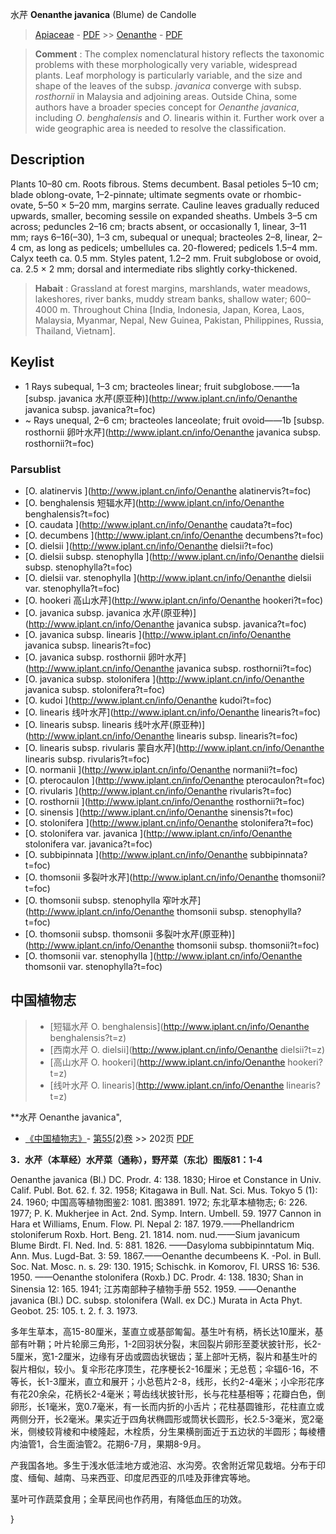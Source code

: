 水芹 **Oenanthe javanica** (Blume) de Candolle

> [Apiaceae](http://www.iplant.cn/info/Apiaceae?t=foc) - [PDF](http://www.iplant.cn/foc/pdf/Apiaceae.pdf) >> [Oenanthe](http://www.iplant.cn/info/Oenanthe?t=foc) - [PDF](http://www.iplant.cn/foc/pdf/Oenanthe.pdf)


> **Comment** : 
> The complex nomenclatural history reflects the taxonomic problems with these morphologically very variable, widespread plants. Leaf morphology is particularly variable, and the size and shape of the leaves of the subsp. *javanica* converge with subsp. *rosthornii* in Malaysia and adjoining areas. Outside China, some authors have a broader species concept for *Oenanthe* *javanica*, including *O*. *benghalensis* and *O*. linearis within it. Further work over a wide geographic area is needed to resolve the classification.

## Description

Plants 10–80 cm. Roots fibrous. Stems decumbent. Basal petioles 5–10 cm; blade oblong-ovate, 1–2-pinnate; ultimate segments ovate or rhombic-ovate, 5–50 × 5–20 mm, margins serrate. Cauline leaves gradually reduced upwards, smaller, becoming sessile on expanded sheaths. Umbels 3–5 cm across; peduncles 2–16 cm; bracts absent, or occasionally 1, linear, 3–11 mm; rays 6–16(–30), 1–3 cm, subequal or unequal; bracteoles 2–8, linear, 2–4 cm, as long as pedicels; umbellules ca. 20-flowered; pedicels 1.5–4 mm. Calyx teeth ca. 0.5 mm. Styles patent, 1.2–2 mm. Fruit subglobose or ovoid, ca. 2.5 × 2 mm; dorsal and intermediate ribs slightly corky-thickened.


> **Habait** : 
> Grassland at forest margins, marshlands, water meadows, lakeshores, river banks, muddy stream banks, shallow water; 600–4000 m. Throughout China [India, Indonesia, Japan, Korea, Laos, Malaysia, Myanmar, Nepal, New Guinea, Pakistan, Philippines, Russia, Thailand, Vietnam].


## Keylist

* 1 Rays subequal, 1–3 cm; bracteoles linear; fruit subglobose.——1a  [subsp. javanica 水芹(原亚种)](http://www.iplant.cn/info/Oenanthe javanica subsp. javanica?t=foc)
* ~ Rays unequal, 2–6 cm; bracteoles lanceolate; fruit ovoid——1b  [subsp. rosthornii 卵叶水芹](http://www.iplant.cn/info/Oenanthe javanica subsp. rosthornii?t=foc)

### Parsublist

* [O.  alatinervis  ](http://www.iplant.cn/info/Oenanthe alatinervis?t=foc)
* [O.  benghalensis  短辐水芹](http://www.iplant.cn/info/Oenanthe benghalensis?t=foc)
* [O.  caudata  ](http://www.iplant.cn/info/Oenanthe caudata?t=foc)
* [O.  decumbens  ](http://www.iplant.cn/info/Oenanthe decumbens?t=foc)
* [O.  dielsii  ](http://www.iplant.cn/info/Oenanthe dielsii?t=foc)
* [O.  dielsii subsp. stenophylla  ](http://www.iplant.cn/info/Oenanthe dielsii subsp. stenophylla?t=foc)
* [O.  dielsii var. stenophylla  ](http://www.iplant.cn/info/Oenanthe dielsii var. stenophylla?t=foc)
* [O.  hookeri  高山水芹](http://www.iplant.cn/info/Oenanthe hookeri?t=foc)
* [O.  javanica subsp. javanica  水芹(原亚种)](http://www.iplant.cn/info/Oenanthe javanica subsp. javanica?t=foc)
* [O.  javanica subsp. linearis  ](http://www.iplant.cn/info/Oenanthe javanica subsp. linearis?t=foc)
* [O.  javanica subsp. rosthornii  卵叶水芹](http://www.iplant.cn/info/Oenanthe javanica subsp. rosthornii?t=foc)
* [O.  javanica subsp. stolonifera  ](http://www.iplant.cn/info/Oenanthe javanica subsp. stolonifera?t=foc)
* [O.  kudoi  ](http://www.iplant.cn/info/Oenanthe kudoi?t=foc)
* [O.  linearis  线叶水芹](http://www.iplant.cn/info/Oenanthe linearis?t=foc)
* [O.  linearis subsp. linearis  线叶水芹(原亚种)](http://www.iplant.cn/info/Oenanthe linearis subsp. linearis?t=foc)
* [O.  linearis subsp. rivularis  蒙自水芹](http://www.iplant.cn/info/Oenanthe linearis subsp. rivularis?t=foc)
* [O.  normanii  ](http://www.iplant.cn/info/Oenanthe normanii?t=foc)
* [O.  pterocaulon  ](http://www.iplant.cn/info/Oenanthe pterocaulon?t=foc)
* [O.  rivularis  ](http://www.iplant.cn/info/Oenanthe rivularis?t=foc)
* [O.  rosthornii  ](http://www.iplant.cn/info/Oenanthe rosthornii?t=foc)
* [O.  sinensis  ](http://www.iplant.cn/info/Oenanthe sinensis?t=foc)
* [O.  stolonifera  ](http://www.iplant.cn/info/Oenanthe stolonifera?t=foc)
* [O.  stolonifera var. javanica  ](http://www.iplant.cn/info/Oenanthe stolonifera var. javanica?t=foc)
* [O.  subbipinnata  ](http://www.iplant.cn/info/Oenanthe subbipinnata?t=foc)
* [O.  thomsonii  多裂叶水芹](http://www.iplant.cn/info/Oenanthe thomsonii?t=foc)
* [O.  thomsonii subsp. stenophylla  窄叶水芹](http://www.iplant.cn/info/Oenanthe thomsonii subsp. stenophylla?t=foc)
* [O.  thomsonii subsp. thomsonii  多裂叶水芹(原亚种)](http://www.iplant.cn/info/Oenanthe thomsonii subsp. thomsonii?t=foc)
* [O.  thomsonii var. stenophylla  ](http://www.iplant.cn/info/Oenanthe thomsonii var. stenophylla?t=foc)


## 中国植物志

> * [短辐水芹  O.  benghalensis](http://www.iplant.cn/info/Oenanthe benghalensis?t=z)
> * [西南水芹  O.  dielsii](http://www.iplant.cn/info/Oenanthe dielsii?t=z)
> * [高山水芹  O.  hookeri](http://www.iplant.cn/info/Oenanthe hookeri?t=z)
> * [线叶水芹  O.  linearis](http://www.iplant.cn/info/Oenanthe linearis?t=z)


**水芹 Oenanthe javanica",

* [《中国植物志》](http://www.iplant.cn/frps)- [第55(2)卷](http://www.iplant.cn/frps/vol/55(2)) >> 202页 [PDF](http://www.iplant.cn/frps/pdf/55(2)/202.pdf)


**3．水芹（本草经）水芹菜（通称），野芹菜（东北）图版81：1-4**

Oenanthe javanica (Bl.) DC. Prodr. 4: 138. 1830; Hiroe et Constance in Univ. Calif. Publ. Bot. 62. f. 32. 1958; Kitagawa in Bull. Nat. Sci. Mus. Tokyo 5 (1): 24. 1960; 中国高等植物图鉴2: 1081. 图3891. 1972; 东北草本植物志; 6: 226. 1977; P. K. Mukherjee in Act. 2nd. Symp. Intern. Umbell. 59. 1977 Cannon in Hara et Williams, Enum. Flow. Pl. Nepal 2: 187. 1979.——Phellandricm stoloniferum Roxb. Hort. Beng. 21. 1814. nom. nud.——Sium javanicum Blume Birdt. Fl. Ned. Ind. 5: 881. 1826. ——Dasyloma subbipinntatum Miq. Ann. Mus. Lugd-Bat. 3: 59. 1867.——Oenanthe decumbeens K. -Pol. in Bull. Soc. Nat. Mosc. n. s. 29: 130. 1915; Schischk. in Komorov, Fl. URSS 16: 536. 1950. ——Oenanthe stolonifera (Roxb.) DC. Prodr. 4: 138. 1830; Shan in Sinensia 12: 165. 1941; 江苏南部种子植物手册 552. 1959. ——Oenanthe javanica (Bl.) DC. subsp. stolonifera (Wall. ex DC.) Murata in Acta Phyt. Geobot. 25: 105. t. 2. f. 3. 1973.

多年生草本，高15-80厘米，茎直立或基部匍匐。基生叶有柄，柄长达10厘米，基部有叶鞘；叶片轮廓三角形，1-2回羽状分裂，末回裂片卵形至菱状披针形，长2-5厘米，宽1-2厘米，边缘有牙齿或圆齿状锯齿；茎上部叶无柄，裂片和基生叶的裂片相似，较小。复伞形花序顶生，花序梗长2-16厘米；无总苞；伞辐6-16，不等长，长1-3厘米，直立和展开；小总苞片2-8，线形，长约2-4毫米；小伞形花序有花20余朵，花柄长2-4毫米；萼齿线状披针形，长与花柱基相等；花瓣白色，倒卵形，长1毫米，宽0.7毫米，有一长而内折的小舌片；花柱基圆锥形，花柱直立或两侧分开，长2毫米。果实近于四角状椭圆形或筒状长圆形，长2.5-3毫米，宽2毫米，侧棱较背棱和中棱隆起，木栓质，分生果横剖面近于五边状的半圆形；每棱槽内油管1，合生面油管2。花期6-7月，果期8-9月。

产我国各地。多生于浅水低洼地方或池沼、水沟旁。农舍附近常见栽培。分布于印度、缅甸、越南、马来西亚、印度尼西亚的爪哇及菲律宾等地。

茎叶可作蔬菜食用；全草民间也作药用，有降低血压的功效。

}
